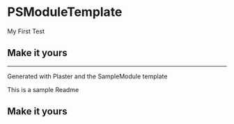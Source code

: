# PSModuleTemplate

My First Test

## Make it yours

---
Generated with Plaster and the SampleModule template


This is a sample Readme

## Make it yours
